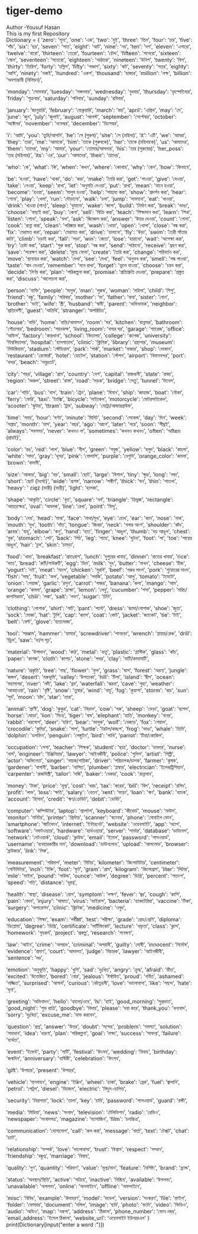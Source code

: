 # tiger-demo
Author -Yousuf Hasan
<br>
This is my first Repository 
<br>
Dictionary = {
'zero': 'শূন্য',
'one': 'এক',
'two': 'দুই',
'three': 'তিন',
'four': 'চার',
'five': 'পাঁচ',
'six': 'ছয়',
'seven': 'সাত',
'eight': 'আট',
'nine': 'নয়',
'ten': 'দশ',
'eleven': 'এগারো',
'twelve': 'বারো',
'thirteen': 'তেরো',
'fourteen': 'চৌদ্দ',
'fifteen': 'পনেরো',
'sixteen': 'ষোল',
'seventeen': 'সতেরো',
'eighteen': 'আঠারো',
'nineteen': 'উনিশ',
'twenty': 'বিশ',
'thirty': 'তিরিশ',
'forty': 'চল্লিশ',
'fifty': 'পঞ্চাশ',
'sixty': 'ষাট',
'seventy': 'সত্তর',
'eighty': 'আশি',
'ninety': 'নব্বই',
'hundred': 'একশ',
'thousand': 'হাজার',
'million': 'লক্ষ',
'billion': 'অবশ্যম্ভাবী (বিলিয়ন)',

'monday': 'সোমবার',
'tuesday': 'মঙ্গলবার',
'wednesday': 'বুধবার',
'thursday': 'বৃহস্পতিবার',
'friday': 'শুক্রবার',
'saturday': 'শনিবার',
'sunday': 'রবিবার',

'january': 'জানুয়ারি',
'february': 'ফেব্রুয়ারি',
'march': 'মার্চ',
'april': 'এপ্রিল',
'may': 'মে',
'june': 'জুন',
'july': 'জুলাই',
'august': 'আগস্ট',
'september': 'সেপ্টেম্বর',
'october': 'অক্টোবর',
'november': 'নভেম্বর',
'december': 'ডিসেম্বর',

'i': 'আমি',
'you': 'তুমি/আপনি',
'he': 'সে (পুরুষ)',
'she': 'সে (মহিলা)',
'it': 'এটি',
'we': 'আমরা',
'they': 'তারা',
'me': 'আমাকে',
'him': 'তাকে (পুরুষকে)',
'her': 'তাকে (মহিলাকে)',
'us': 'আমাদের',
'them': 'তাদের',
'my': 'আমার',
'your': 'তোমার/আপনার',
'his': 'তার (পুরুষের)',
'her_poss': 'তার (মহিলার)',
'its': 'এর',
'our': 'আমাদের',
'their': 'তাদের',

'who': 'কে',
'what': 'কি',
'when': 'কখন',
'where': 'কোথায়',
'why': 'কেন',
'how': 'কিভাবে',

'be': 'হওয়া',
'have': 'থাকা',
'do': 'করা',
'make': 'তৈরি করা',
'get': 'পাওয়া',
'give': 'দেওয়া',
'take': 'নেওয়া',
'keep': 'রাখা',
'let': 'অনুমতি দেওয়া',
'put': 'রাখা',
'mean': 'মানে হওয়া',
'become': 'হওয়া',
'seem': 'মালুম হওয়া',
'help': 'সাহায্য করা',
'show': 'প্রদর্শন করা',
'hear': 'শোনা',
'play': 'খেলা',
'run': 'দৌড়ানো',
'walk': 'চলা',
'jump': 'লাফানো',
'eat': 'খাওয়া',
'drink': 'খাওয়া (পান)',
'sleep': 'ঘুমানো',
'wake': 'জাগা',
'build': 'নির্মাণ করা',
'break': 'ভাঙা',
'choose': 'বাছাই করা',
'buy': 'কেনা',
'sell': 'বিক্রি করা',
'teach': 'শিক্ষাদান করা',
'learn': 'শিখা',
'listen': 'শোনা',
'speak': 'বলা',
'ask': 'জিজ্ঞেস করা',
'answer': 'উত্তর দেওয়া',
'count': 'গোনা',
'cook': 'রান্না করা',
'clean': 'পরিষ্কার করা',
'wash': 'ধোয়া',
'open': 'খোলা',
'close': 'বন্ধ করা',
'fix': 'মেরামত করা',
'repair': 'মেরামত করা',
'drive': 'চালানো',
'fly': 'উড়া',
'swim': 'তৈরী সাঁতার কাটা',
'climb': 'চড়াই করা',
'fall': 'পড়া',
'win': 'জেতা',
'lose': 'হারানো',
'wait': 'অপেক্ষা করা',
'try': 'চেষ্টা করা',
'start': 'শুরু করা',
'stop': 'বন্ধ করা',
'send': 'পাঠানো',
'receive': 'গ্রহণ করা',
'save': 'সংরক্ষণ করা',
'delete': 'মুছে ফেলা',
'create': 'তৈরি করা',
'change': 'পরিবর্তন করা',
'move': 'স্থানান্তর করা',
'watch': 'দেখা',
'see': 'দেখা',
'feel': 'অনুভব করা',
'smell': 'গন্ধ পাওয়া',
'taste': 'স্বাদ নেওয়া',
'remember': 'মনে রাখা',
'forget': 'ভুলে যাওয়া',
'choose': 'চয়ন করা',
'decide': 'নির্ণয় করা',
'plan': 'পরিকল্পনা করা',
'promise': 'প্রতিশ্রুতি দেওয়া',
'prepare': 'প্রস্তুত করা',
'discuss': 'আলোচনা করা',

'person': 'ব্যক্তি',
'people': 'মানুষ',
'man': 'পুরুষ',
'woman': 'মহিলা',
'child': 'শিশু',
'friend': 'বন্ধু',
'family': 'পরিবার',
'mother': 'মা',
'father': 'বাবা',
'sister': 'বোন',
'brother': 'ভাই',
'wife': 'স্ত্রী',
'husband': 'স্বামী',
'parent': 'অভিভাবক',
'neighbor': 'প্রতিবেশী',
'guest': 'অতিথি',
'stranger': 'অপরিচিত',

'house': 'বাড়ি',
'home': 'বাড়ি/আবাসন',
'room': 'ঘর',
'kitchen': 'রান্নাঘর',
'bathroom': 'শৌচাগার',
'bedroom': 'শয়নকক্ষ',
'living_room': 'বসার ঘর',
'garage': 'গ্যারেজ',
'office': 'অফিস',
'factory': 'কারখানা',
'school': 'বিদ্যালয়',
'college': 'কলেজ',
'university': 'বিশ্ববিদ্যালয়',
'hospital': 'হাসপাতাল',
'clinic': 'ক্লিনিক',
'library': 'গ্রন্থাগার',
'museum': 'মিউজিয়াম',
'stadium': 'স্টেডিয়াম',
'park': 'পার্ক',
'market': 'বাজার',
'shop': 'দোকান',
'restaurant': 'রেস্তোরাঁ',
'hotel': 'হোটেল',
'station': 'স্টেশন',
'airport': 'বিমানবন্দর',
'port': 'বন্দর',
'beach': 'সমুদ্রতট',

'city': 'শহর',
'village': 'গ্রাম',
'country': 'দেশ',
'capital': 'রাজধানী',
'state': 'রাজ্য',
'region': 'অঞ্চল',
'street': 'রাস্তা',
'road': 'সড়ক',
'bridge': 'সেতু',
'tunnel': 'টানেল',

'car': 'গাড়ি',
'bus': 'বাস',
'train': 'ট্রেন',
'plane': 'বিমান',
'ship': 'জাহাজ',
'boat': 'নৌকা',
'ferry': 'ফেরি',
'taxi': 'ট্যাক্সি',
'bicycle': 'সাইকেল',
'motorcycle': 'মোটরসাইকেল',
'scooter': 'স্কুটার',
'ttram': 'ট্রাম',
'subway': 'মেট্রো/আন্ডারগ্রাউন্ড',

'time': 'সময়',
'hour': 'ঘণ্টা',
'minute': 'মিনিট',
'second': 'সেকেন্ড',
'day': 'দিন',
'week': 'সপ্তাহ',
'month': 'মাস',
'year': 'বছর',
'ago': 'আগে',
'later': 'পরে',
'soon': 'শীঘ্রই',
'always': 'সবসময়',
'never': 'কখনও না',
'sometimes': 'কখনও কখনও',
'often': 'অften (প্রায়ই)',

'color': 'রঙ',
'red': 'লাল',
'blue': 'নীল',
'green': 'সবুজ',
'yellow': 'হলুদ',
'black': 'কালো',
'white': 'সাদা',
'gray': 'ধূসর',
'pink': 'গোলাপি',
'purple': 'বেগুনি',
'orange_color': 'কমলা',
'brown': 'বাদামী',

'size': 'আকার',
'big': 'বড়',
'small': 'ছোট',
'large': 'বিশাল',
'tiny': 'ক্ষুদ্র',
'long': 'লম্বা',
'short': 'ছোট (দৈর্ঘ্যে)',
'wide': 'প্রশস্ত',
'narrow': 'সঙ্কীর্ণ',
'thick': 'ঘন',
'thin': 'পাতলা',
'heavy': ' cięż (ভারী) (ভারী)',
'light': 'হালকা',

'shape': 'আকৃতি',
'circle': 'বৃত্ত',
'square': 'বর্গ',
'triangle': 'ত্রিভুজ',
'rectangle': 'আয়তক্ষেত্র',
'oval': 'অমলক',
'line': 'রেখা',
'point': 'বিন্দু',

'body': 'দেহ',
'head': 'মাথা',
'face': 'মাথা/মুখ',
'eye': 'চোখ',
'ear': 'কান',
'nose': 'নাক',
'mouth': 'মুখ',
'tooth': 'দাঁত',
'tongue': 'জিহ্বা',
'neck': 'গলার অংশ',
'shoulder': 'কাঁধ',
'arm': 'বাহু',
'elbow': 'কনু',
'hand': 'হাত',
'finger': 'আঙুল',
'thumb': 'বড় আঙুল',
'chest': 'বুক',
'stomach': 'পেট',
'back': 'পিঠ',
'leg': 'পায়ে',
'knee': 'ঘুটনা',
'foot': 'পা',
'toe': 'পায়ের আঙুল',
'hair': 'চুল',
'skin': 'চামড়া',

'food': 'খাদ্য',
'breakfast': 'প্রাতঃরাশ',
'lunch': 'দুপুরের খাবার',
'dinner': 'রাতের খাবার',
'rice': 'ভাত',
'bread': 'রুটি/পাউরুটি',
'egg': 'ডিম',
'milk': 'দুধ',
'butter': 'মাখন',
'cheese': 'চীজ',
'yogurt': 'দই',
'meat': 'মাংস',
'chicken': 'মুরগি',
'beef': 'গরুর মাংস',
'pork': 'শুয়োরের মাংস',
'fish': 'মাছ',
'fruit': 'ফল',
'vegetable': 'সবজি',
'potato': 'আলু',
'tomato': 'টমেটো',
'onion': 'পেয়াজ',
'garlic': 'রসুন',
'carrot': 'গাজর',
'banana': 'কলা',
'mango': 'আম',
'orange': 'কমলা',
'grape': 'দ্রাক্ষা',
'lemon': 'লেবু',
'cucumber': 'শসা',
'pepper': 'মরিচ/কাপসিকাম',
'chili': 'লঙ্কা',
'salt': 'লবণ',
'sugar': 'চিনি',

'clothing': 'পোশাক',
'shirt': 'শার্ট',
'pant': 'প্যান্ট',
'dress': 'জামা/পোশাক',
'shoe': 'জুতা',
'sock': 'মোজা',
'hat': 'টুপি',
'cap': 'ক্যাপ',
'coat': 'কোট',
'jacket': 'জ্যাকেট',
'tie': 'টাই',
'belt': 'বেল্ট',
'glove': 'হাতমোজা',

'tool': 'সরঞ্জাম',
'hammer': 'হ্যামার',
'screwdriver': 'পানচড়া',
'wrench': 'প্লায়ার/রেঞ্চ',
'drill': 'ড্রিল',
'saw': 'দা/স সূচ',

'material': 'উপাদান',
'wood': 'কাঠ',
'metal': 'ধাতু',
'plastic': 'প্লাস্টিক',
'glass': 'কাঁচ',
'paper': 'কাগজ',
'cloth': 'কাপড়',
'stone': 'পত্থর',
'clay': 'মাটি/কাদামাটি',

'nature': 'প্রকৃতি',
'tree': 'গাছ',
'flower': 'ফুল',
'grass': 'ঘাস',
'forest': 'অরণ্য',
'jungle': 'জঙ্গল',
'desert': 'মরুভূমি',
'valley': 'উপত্যকা',
'hill': 'টিলা',
'island': 'দ্বীপ',
'ocean': 'মহাসাগর',
'river': 'নদী',
'lake': 'হ্রদ',
'waterfall': 'ঝরনা',
'cave': 'গুহা',
'weather': 'আবহাওয়া',
'rain': 'বৃষ্টি',
'snow': 'তুষার',
'wind': 'বায়ু',
'fog': 'কুয়াশা',
'storm': 'ঝড়',
'sun': 'সূর্য',
'moon': 'চাঁদ',
'star': 'তারা',

'animal': 'প্রাণী',
'dog': 'কুকুর',
'cat': 'বিড়াল',
'cow': 'গরু',
'sheep': 'ভেড়া',
'goat': 'ছাগল',
'horse': 'ঘোড়া',
'lion': 'সিংহ',
'tiger': 'বাঘ',
'elephant': 'হাতি',
'monkey': 'বানর',
'rabbit': 'খরগোশ',
'deer': 'হরিণ',
'bear': 'ভালুক',
'wolf': 'নেকড়ে',
'fox': 'শেয়াল',
'crocodile': 'কুমির',
'snake': 'সাপ',
'turtle': 'টরটল/কচ্ছপ',
'frog': 'ভাঙা',
'whale': 'তিমি',
'dolphin': 'ডলফিন',
'penguin': 'পেঙ্গুইন',
'bird': 'পাখি',
'parrot': 'টিয়া/কোকিল',

'occupation': 'পেশা',
'teacher': 'শিক্ষক',
'student': 'ছাত্র',
'doctor': 'ডাক্তার',
'nurse': 'নার্স',
'engineer': 'ইঞ্জিনিয়ার',
'lawyer': 'আইনজীবী',
'police': 'পুলিশ',
'artist': 'শিল্পী',
'actor': 'অভিনেতা',
'singer': 'গায়ক/গায়িকা',
'driver': 'পরিচালক/চালক',
'farmer': 'কৃষক',
'gardener': 'বাগানী',
'barber': 'নাপিত',
'plumber': 'প্লাম্বার',
'electrician': 'ইলেকট্রিশিয়ান',
'carpenter': 'রাজমিস্ত্রী',
'tailor': 'দর্জি',
'baker': 'বেকার',
'cook': 'রান্নাবান',

'money': 'টাকা',
'price': 'মূল্য',
'cost': 'খরচ',
'tax': 'করের',
'bill': 'বিল',
'receipt': 'রসিদ',
'profit': 'লাভ',
'loss': 'ক্ষতি',
'salary': 'বেতন',
'rent': 'ভাড়া',
'loan': 'ঋণ',
'bank': 'ব্যাংক',
'account': 'হিসাব',
'credit': 'ঋণ/ক্রেডিট',
'debit': 'ডেবিট',

'computer': 'কম্পিউটার',
'laptop': 'ল্যাপটপ',
'keyboard': 'কীবোর্ড',
'mouse': 'মাউস',
'monitor': 'মনিটর',
'printer': 'প্রিন্টার',
'scanner': 'স্ক্যানার',
'phone': 'মোবাইল ফোন',
'smartphone': 'স্মার্টফোন',
'internet': 'ইন্টারনেট',
'website': 'ওয়েবসাইট',
'app': 'অ্যাপ',
'software': 'সফটওয়্যার',
'hardware': 'হার্ডওয়্যার',
'server': 'সার্ভার',
'database': 'ডাটাবেস',
'network': 'নেটওয়ার্ক',
'cloud': 'ক্লাউড',
'email': 'ইমেল',
'password': 'পাসওয়ার্ড',
'username': 'ব্যবহারকারীর নাম',
'download': 'ডাউনলোড',
'upload': 'আপলোড',
'browser': 'ব্রাউজার',
'link': 'লিঙ্ক',

'measurement': 'পরিমাপ',
'meter': 'মিটার',
'kilometer': 'কিলোমিটার',
'centimeter': 'সেন্টিমিটার',
'inch': 'ইঞ্চি',
'foot': 'ফুট',
'gram': 'গ্রাম',
'kilogram': 'কিলোগ্রাম',
'liter': 'লিটার',
'mile': 'মাইল',
'pound': 'পাউন্ড',
'ounce': 'আউন্স',
'degree': 'ডিগ্রি',
'percent': 'শতাংশ',
'speed': 'গতি',
'distance': 'দূরত্ব',

'health': 'স্বাস্থ্য',
'disease': 'রোগ',
'symptom': 'লক্ষণ',
'fever': 'জ্বর',
'cough': 'কাশি',
'pain': 'বেদন',
'injury': 'আঘাত',
'virus': 'ভাইরাস',
'bacteria': 'ব্যাকটেরিয়া',
'vaccine': 'টিকা',
'surgery': 'অপারেশন',
'clinic': 'ক্লিনিক',
'medicine': 'ওষুধ',

'education': 'শিক্ষা',
'exam': 'পरीक्षा',
'test': 'পরীক্ষা',
'grade': 'গ্রেড/শ্রেণি',
'diploma': 'ডিপ্লোমা',
'degree': 'ডিগ্রি',
'certificate': 'সার্টিফিকেট',
'lecture': 'বক্তৃতা',
'class': 'ক্লাস',
'homework': 'গৃহকর্ম',
'project': 'প্রকল্প',
'research': 'গবেষণা',

'law': 'আইন',
'crime': 'অপরাধ',
'criminal': 'অপরাধী',
'guilty': 'দোষী',
'innocent': 'নির্দোষ',
'evidence': 'প্রমাণ',
'court': 'আদালত',
'judge': 'বিচারক',
'lawyer': 'আইনজীবী',
'sentence': 'দণ্ড',

'emotion': 'অনুভূতি',
'happy': 'খুশি',
'sad': 'দুঃখিত',
'angry': 'ক্রুদ্ধ',
'afraid': 'ভীত',
'excited': 'উত্তেজিত',
'bored': 'বোর',
'jealous': 'ঈর্ষান্বিত',
'proud': 'গর্বিত',
'ashamed': 'লজ্জিত',
'surprised': 'আশ্চর্য',
'curious': 'কৌতূহলী',
'love': 'ভালোবাসা',
'like': 'পছন্দ',
'hate': 'ঘৃণা',

'greeting': 'অভিবাদন',
'hello': 'হ্যালো/ওহে',
'hi': 'হাই',
'good_morning': 'সুপ্রভাত',
'good_night': 'শুভ রাত্রি',
'goodbye': 'বিদায়',
'please': 'দয়া করে',
'thank_you': 'ধন্যবাদ',
'sorry': 'দুঃখিত',
'excuse_me': 'মাফ করবেন',

'question': 'প্রশ্ন',
'answer': 'উত্তর',
'doubt': 'সন্দেহ',
'problem': 'সমস্যা',
'solution': 'সমাধান',
'idea': 'ধারণা',
'plan': 'পরিকল্পনা',
'goal': 'লক্ষ্য',
'success': 'সাফল্য',
'failure': 'ব্যর্থতা',

'event': 'ইভেন্ট',
'party': 'পার্টি',
'festival': 'উৎসব',
'wedding': 'বিবাহ',
'birthday': 'জন্মদিন',
'anniversary': 'বার্ষিকী',
'celebration': 'উৎসব',

'gift': 'উপহার',
'present': 'উপহার',

'vehicle': 'যানবাহন',
'engine': 'ইঞ্জিন',
'wheel': 'চাকা',
'brake': 'ব্রেক',
'fuel': 'জ্বালানি',
'petrol': 'পেট্রল',
'diesel': 'ডিজেল',
'electric': 'বিদ্যুৎ-চালিত',

'security': 'নিরাপত্তা',
'lock': 'তালা',
'key': 'চাবি',
'password': 'পাসওয়ার্ড',
'guard': 'রক্ষী',

'media': 'মিডিয়া',
'news': 'সংবাদ',
'television': 'টেলিভিশন',
'radio': 'রেডিও',
'newspaper': 'সংবাদপত্র',
'magazine': 'ম্যাগাজিন',
'film': 'চলচ্চিত্র',

'communication': 'যোগাযোগ',
'call': 'কল করা',
'message': 'বার্তা',
'text': 'টেক্সট',
'chat': 'চ্যাট',

'relationship': 'সম্পর্ক',
'love': 'ভালোবাসা',
'trust': 'বিশ্বাস',
'respect': 'সম্মান',
'friendship': 'বন্ধুত্ব',
'marriage': 'বিবাহ',

'quality': 'গুণ',
'quantity': 'পরিমাণ',
'value': 'মূল্য/মান',
'feature': 'বৈশিষ্ট্য',
'brand': 'ব্র্যান্ড',

'status': 'অবস্থান/স্থিতি',
'active': 'সক্রিয়',
'inactive': 'নিষ্ক্রিয়',
'available': 'উপলভ্য',
'unavailable': 'অপলভ্য',
'online': 'অনলাইনে',
'offline': 'অফলাইনে',

'misc': 'বিবিধ',
'example': 'উদাহরণ',
'model': 'মডেল',
'version': 'সংস্করণ',
'file': 'ফাইল',
'folder': 'ফোল্ডার',
'document': 'দলিল',
'image': 'ছবি',
'photo': 'ফটো',
'video': 'ভিডিও',
'audio': 'অডিও',
'map': 'নকশা',
'address': 'ঠিকানা',
'phone_number': 'ফোন নম্বর',
'email_address': 'ইমেল ঠিকানা',
'website_url': 'ওয়েবসাইট ইউআরএল'
}
print(Dictionary[input("enter a word :")])
